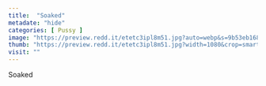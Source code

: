 ```yaml
---
title:  "Soaked"
metadate: "hide"
categories: [ Pussy ]
image: "https://preview.redd.it/etetc3ipl8m51.jpg?auto=webp&s=9b53eb1681a711a95085adde057a51e553ef9691"
thumb: "https://preview.redd.it/etetc3ipl8m51.jpg?width=1080&crop=smart&auto=webp&s=a93404f9f1eb6c56ca27745de9407574880d3366"
visit: ""
---
```

Soaked
